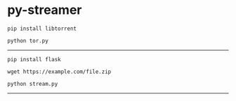 # py-streamer

```pip install libtorrent```

```python tor.py```

---

```pip install flask```

```wget https://example.com/file.zip```

```python stream.py```

---
